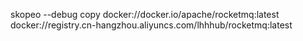 skopeo --debug copy docker://docker.io/apache/rocketmq:latest docker://registry.cn-hangzhou.aliyuncs.com/lhhhub/rocketmq:latest

